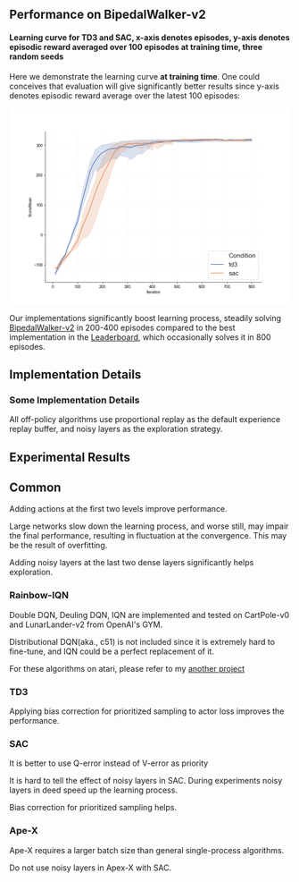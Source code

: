 ## Performance on BipedalWalker-v2

#### Learning curve for TD3 and SAC, x-axis denotes episodes, y-axis denotes episodic reward averaged over 100 episodes at training time, three random seeds

Here we demonstrate the learning curve **at training time**. One could conceives that evaluation will give significantly better results since y-axis denotes episodic reward average over the latest 100 episodes:

<p align="center">
<img src="/results/td3-sac.png" alt="td3-sac" height="350">
</p>

Our implementations significantly boost learning process, steadily solving [BipedalWalker-v2](https://gym.openai.com/envs/BipedalWalker-v2/) in 200-400 episodes compared to the best implementation in the [Leaderboard](https://github.com/openai/gym/wiki/Leaderboard#bipedalwalker-v2), which occasionally solves it in 800 episodes.

## Implementation Details

### Some Implementation Details

All off-policy algorithms use proportional replay as the default experience replay buffer, and noisy layers as the exploration strategy.

## Experimental Results

## Common

Adding actions at the first two levels improve performance. 

Large networks slow down the learning process, and worse still, may impair the final performance, resulting in fluctuation at the convergence. This may be the result of overfitting.

Adding noisy layers at the last two dense layers significantly helps exploration.

### Rainbow-IQN

Double DQN, Deuling DQN, IQN are implemented and tested on CartPole-v0 and LunarLander-v2 from OpenAI's GYM. 

Distributional DQN(aka., c51) is not included since it is extremely hard to fine-tune, and IQN could be a perfect replacement of it.

For these algorithms on atari, please refer to my [another project](https://github.com/xlnwel/atari_rl)

### TD3

Applying bias correction for prioritized sampling to actor loss improves the performance.

### SAC

It is better to use Q-error instead of V-error as priority

It is hard to tell the effect of noisy layers in SAC. During experiments noisy layers in deed speed up the learning process. 

Bias correction for prioritized sampling helps.

### Ape-X

Ape-X requires a larger batch size than general single-process algorithms.

Do not use noisy layers in Apex-X with SAC.